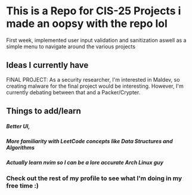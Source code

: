 # This is a Repo for CIS-25 Projects i made an oopsy with the repo lol
First week, implemented user input validation and sanitization aswell as a simple menu to navigate around the various projects
## Ideas I currently have
FINAL PROJECT: As a security researcher, I'm interested in Maldev, so creating malware for the final project would be interesting. However, I'm currently debating between that and a Packer/Crypter.
## Things to add/learn
##### Better UI,
##### More familiarity with LeetCode concepts like Data Structures and Algorithms 
##### Actually learn nvim so I can be a lore accurate Arch Linux guy
### Check out the rest of my profile to see what I'm doing in my free time :)
